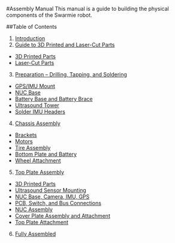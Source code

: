 #Assembly Manual
This manual is a guide to building the physical components of the Swarmie robot.

##Table of Contents		
 1.  [Introduction](./Assembly1-2:Introduction.md)
 2.  [Guide to 3D Printed and Laser-Cut Parts](./Assembly1-2:Introduction.md)
   - [3D Printed Parts](./Assembly1-2:Introduction.md/#3d-printed-parts)
   - [Laser-Cut Parts](./Assembly1-2:Introduction.md/#laser-cut-parts)
 3.  [Preparation – Drilling, Tapping, and Soldering](./Assembly3:Preparation.md/#3---preparation--drilling-tapping-and-soldering)
   - [GPS/IMU Mount](./Assembly3:Preparation.md/#gpsimu-mount)
   - [NUC Base](./Assembly3:Preparation.md/#nuc-base)
   - [Battery Base and Battery Brace](./Assembly3:Preparation.md/#battery-base-and-battery-brace)
   - [Ultrasound Tower](./Assembly3:Preparation.md/#ultrasound-tower)
   - [Solder IMU Headers](./Assembly3:Preparation.md/#solder-imu-headers)
 4.	[Chassis Assembly](./Assembly4:ChassisAssembly.md)
   - [Brackets](./Assembly4:ChassisAssembly.md/#brackets)
   - [Motors](./Assembly4:ChassisAssembly.md/#motors)
   - [Tire Assembly](./Assembly4:ChassisAssembly.md/#tire-assembly)
   - [Bottom Plate and Battery](./Assembly4:ChassisAssembly.md/#bottom-plate-and-battery)
   - [Wheel Attachment](./Assembly4:ChassisAssembly.md/#wheel-attachment)
 5.	[Top Plate Assembly](./Assembly5:TopPlateAssembly.md)
   - [3D Printed Parts](./Assembly5:TopPlateAssembly.md/#3d-printed-parts)		
   - [Ultrasound Sensor Mounting](./Assembly5:TopPlateAssembly.md/#ultrasound-sensor-mounting)		
   - [NUC Base, Camera, IMU, GPS](./Assembly5:TopPlateAssembly.md/#nuc-base-camera-imu-gps)		
   - [PCB, Switch, and Bus Connections](./Assembly5:TopPlateAssembly.md/#pcb-switch-and-bus-connections)		
   - [NUC Assembly](./Assembly5:TopPlateAssembly.md/#nuc-assembly)		
   - [Cover Plate Assembly and Attachment](./Assembly5:TopPlateAssembly.md/#cover-plate-assembly-and-attachment)		
   - [Top Plate Attachment](./Assembly5:TopPlateAssembly.md/#top-plate-attachment)		
 6.	[Fully Assembled](./Assembly6:FullyAssembled.md)
